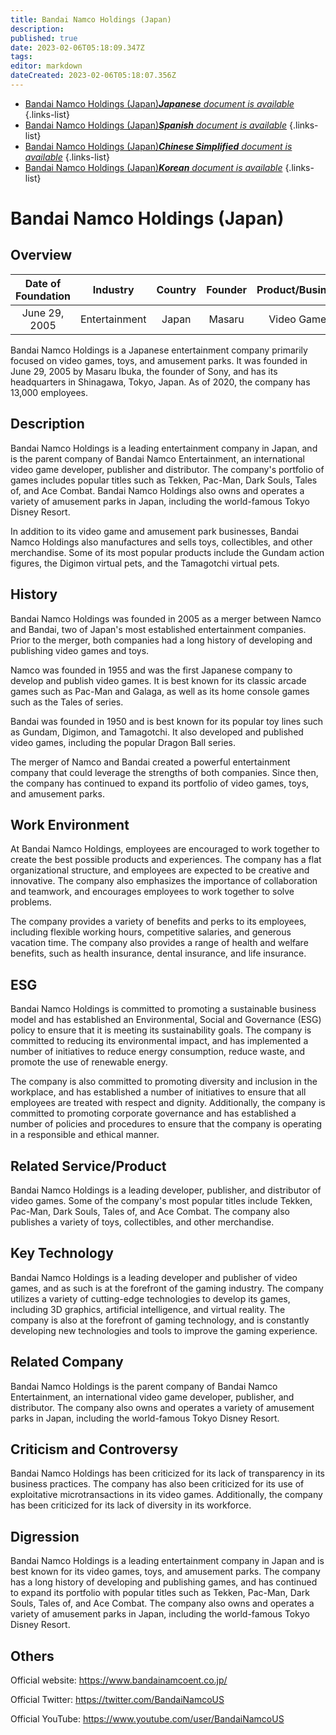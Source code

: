 ```yaml
---
title: Bandai Namco Holdings (Japan)
description: 
published: true
date: 2023-02-06T05:18:09.347Z
tags: 
editor: markdown
dateCreated: 2023-02-06T05:18:07.356Z
---
```


- [Bandai Namco Holdings (Japan)***Japanese** document is available*](/ja/Knowledge-base/Dictionary/Company/bandai-namco-holdings-japan)
{.links-list}
- [Bandai Namco Holdings (Japan)***Spanish** document is available*](/es/Knowledge-base/Dictionary/Company/bandai-namco-holdings-japan)
{.links-list}
- [Bandai Namco Holdings (Japan)***Chinese Simplified** document is available*](/zh/Knowledge-base/Dictionary/Company/bandai-namco-holdings-japan)
{.links-list}
- [Bandai Namco Holdings (Japan)***Korean** document is available*](/ko/Knowledge-base/Dictionary/Company/bandai-namco-holdings-japan)
{.links-list}


# Bandai Namco Holdings (Japan)

## Overview

| Date of Foundation  | Industry          | Country  | Founder  |  Product/Business | Number of Employees  | Location of Headquarters  | Company Website  |
| :-----------------: | :---------------: | :------: | :------: | :---------------: | :-----------------: | :----------------------: | :--------------: |
|  June 29, 2005      | Entertainment     | Japan    | Masaru  | Video Games       |  13,000 (2020)      | Shinagawa, Tokyo, Japan  | https://www.bandainamcoent.co.jp |

Bandai Namco Holdings is a Japanese entertainment company primarily focused on video games, toys, and amusement parks. It was founded in June 29, 2005 by Masaru Ibuka, the founder of Sony, and has its headquarters in Shinagawa, Tokyo, Japan. As of 2020, the company has 13,000 employees.

## Description

Bandai Namco Holdings is a leading entertainment company in Japan, and is the parent company of Bandai Namco Entertainment, an international video game developer, publisher and distributor. The company's portfolio of games includes popular titles such as Tekken, Pac-Man, Dark Souls, Tales of, and Ace Combat. Bandai Namco Holdings also owns and operates a variety of amusement parks in Japan, including the world-famous Tokyo Disney Resort.

In addition to its video game and amusement park businesses, Bandai Namco Holdings also manufactures and sells toys, collectibles, and other merchandise. Some of its most popular products include the Gundam action figures, the Digimon virtual pets, and the Tamagotchi virtual pets.

## History

Bandai Namco Holdings was founded in 2005 as a merger between Namco and Bandai, two of Japan's most established entertainment companies. Prior to the merger, both companies had a long history of developing and publishing video games and toys. 

Namco was founded in 1955 and was the first Japanese company to develop and publish video games. It is best known for its classic arcade games such as Pac-Man and Galaga, as well as its home console games such as the Tales of series.

Bandai was founded in 1950 and is best known for its popular toy lines such as Gundam, Digimon, and Tamagotchi. It also developed and published video games, including the popular Dragon Ball series.

The merger of Namco and Bandai created a powerful entertainment company that could leverage the strengths of both companies. Since then, the company has continued to expand its portfolio of video games, toys, and amusement parks.

## Work Environment

At Bandai Namco Holdings, employees are encouraged to work together to create the best possible products and experiences. The company has a flat organizational structure, and employees are expected to be creative and innovative. The company also emphasizes the importance of collaboration and teamwork, and encourages employees to work together to solve problems.

The company provides a variety of benefits and perks to its employees, including flexible working hours, competitive salaries, and generous vacation time. The company also provides a range of health and welfare benefits, such as health insurance, dental insurance, and life insurance.

## ESG

Bandai Namco Holdings is committed to promoting a sustainable business model and has established an Environmental, Social and Governance (ESG) policy to ensure that it is meeting its sustainability goals. The company is committed to reducing its environmental impact, and has implemented a number of initiatives to reduce energy consumption, reduce waste, and promote the use of renewable energy.

The company is also committed to promoting diversity and inclusion in the workplace, and has established a number of initiatives to ensure that all employees are treated with respect and dignity. Additionally, the company is committed to promoting corporate governance and has established a number of policies and procedures to ensure that the company is operating in a responsible and ethical manner.

## Related Service/Product

Bandai Namco Holdings is a leading developer, publisher, and distributor of video games. Some of the company's most popular titles include Tekken, Pac-Man, Dark Souls, Tales of, and Ace Combat. The company also publishes a variety of toys, collectibles, and other merchandise.

## Key Technology

Bandai Namco Holdings is a leading developer and publisher of video games, and as such is at the forefront of the gaming industry. The company utilizes a variety of cutting-edge technologies to develop its games, including 3D graphics, artificial intelligence, and virtual reality. The company is also at the forefront of gaming technology, and is constantly developing new technologies and tools to improve the gaming experience.

## Related Company

Bandai Namco Holdings is the parent company of Bandai Namco Entertainment, an international video game developer, publisher, and distributor. The company also owns and operates a variety of amusement parks in Japan, including the world-famous Tokyo Disney Resort.

## Criticism and Controversy

Bandai Namco Holdings has been criticized for its lack of transparency in its business practices. The company has also been criticized for its use of exploitative microtransactions in its video games. Additionally, the company has been criticized for its lack of diversity in its workforce.

## Digression

Bandai Namco Holdings is a leading entertainment company in Japan and is best known for its video games, toys, and amusement parks. The company has a long history of developing and publishing games, and has continued to expand its portfolio with popular titles such as Tekken, Pac-Man, Dark Souls, Tales of, and Ace Combat. The company also owns and operates a variety of amusement parks in Japan, including the world-famous Tokyo Disney Resort.

## Others

Official website: https://www.bandainamcoent.co.jp/

Official Twitter: https://twitter.com/BandaiNamcoUS

Official YouTube: https://www.youtube.com/user/BandaiNamcoUS